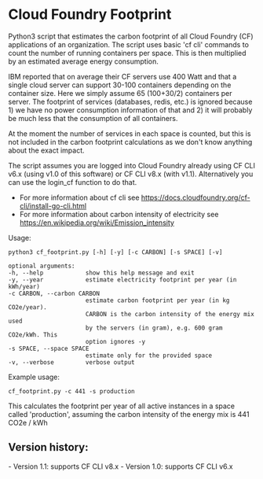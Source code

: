 <h1>Cloud Foundry Footprint</h1> 

Python3 script that estimates the carbon footprint of all Cloud Foundry (CF) applications of an organization.
The script uses basic 'cf cli' commands to count the number of running containers per space. This is then multiplied by
an estimated average energy consumption.

IBM reported that on average their CF servers use 400 Watt and that a single cloud server can support 30-100 containers
depending on the container size. Here we simply assume 65 (100+30/2) containers per server. The footprint of services
(databases, redis, etc.) is ignored because 1) we have no power consumption information of that and 2) it will
probably be much less that the consumption of all containers.

At the moment the number of services in each space is counted, but this is not included in the carbon footprint
calculations as we don't know anything about the exact impact.

The script assumes you are logged into Cloud Foundry already using CF CLI v6.x (using v1.0 of this software) or CF CLI
v8.x (with v1.1). Alternatively you can use the login_cf function to do that.

- For more information about cf cli see https://docs.cloudfoundry.org/cf-cli/install-go-cli.html
- For more information about carbon intensity of electricity see https://en.wikipedia.org/wiki/Emission_intensity

Usage:

    python3 cf_footprint.py [-h] [-y] [-c CARBON] [-s SPACE] [-v]

    optional arguments:
    -h, --help            show this help message and exit
    -y, --year            estimate electricity footprint per year (in kWh/year)
    -c CARBON, --carbon CARBON
                          estimate carbon footprint per year (in kg CO2e/year).
                          CARBON is the carbon intensity of the energy mix used
                          by the servers (in gram), e.g. 600 gram CO2e/kWh. This
                          option ignores -y
    -s SPACE, --space SPACE
                          estimate only for the provided space
    -v, --verbose         verbose output

Example usage:

    cf_footprint.py -c 441 -s production

  This calculates the footprint per year of all active instances in a space called 'production', assuming the carbon
  intensity of the energy mix is 441 CO2e / kWh
     

<h2>Version history:</h2>
  - Version 1.1: supports CF CLI v8.x
  - Version 1.0: supports CF CLI v6.x
